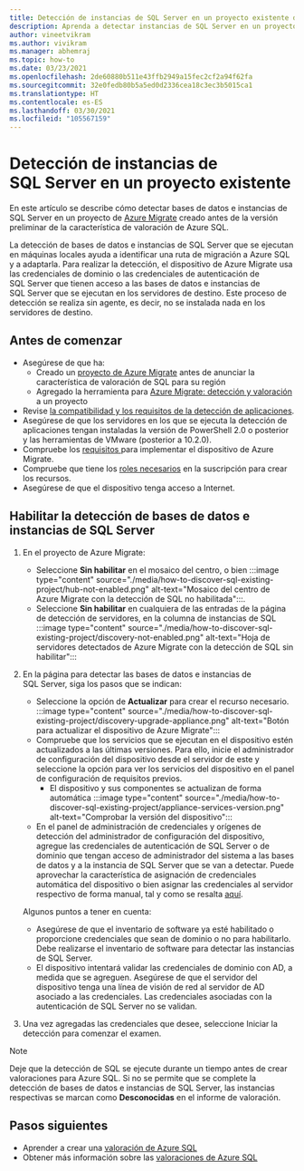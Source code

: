 ```yaml
---
title: Detección de instancias de SQL Server en un proyecto existente de Azure Migrate
description: Aprenda a detectar instancias de SQL Server en un proyecto existente de Azure Migrate.
author: vineetvikram
ms.author: vivikram
ms.manager: abhemraj
ms.topic: how-to
ms.date: 03/23/2021
ms.openlocfilehash: 2de60880b511e43ffb2949a15fec2cf2a94f62fa
ms.sourcegitcommit: 32e0fedb80b5a5ed0d2336cea18c3ec3b5015ca1
ms.translationtype: HT
ms.contentlocale: es-ES
ms.lasthandoff: 03/30/2021
ms.locfileid: "105567159"
---
```

# <a name="discover-sql-server-instances-in-an-existing-project"></a>Detección de instancias de SQL Server en un proyecto existente 

En este artículo se describe cómo detectar bases de datos e instancias de SQL Server en un proyecto de [Azure Migrate](./migrate-services-overview.md) creado antes de la versión preliminar de la característica de valoración de Azure SQL.

La detección de bases de datos e instancias de SQL Server que se ejecutan en máquinas locales ayuda a identificar una ruta de migración a Azure SQL y a adaptarla. Para realizar la detección, el dispositivo de Azure Migrate usa las credenciales de dominio o las credenciales de autenticación de SQL Server que tienen acceso a las bases de datos e instancias de SQL Server que se ejecutan en los servidores de destino. Este proceso de detección se realiza sin agente, es decir, no se instalada nada en los servidores de destino.

## <a name="before-you-start"></a>Antes de comenzar

- Asegúrese de que ha:
    - Creado un [proyecto de Azure Migrate](./create-manage-projects.md) antes de anunciar la característica de valoración de SQL para su región
    - Agregado la herramienta para [Azure Migrate: detección y valoración](./how-to-assess.md) a un proyecto
- Revise [la compatibilidad y los requisitos de la detección de aplicaciones](./migrate-support-matrix-vmware.md#vmware-requirements).
-  Asegúrese de que los servidores en los que se ejecuta la detección de aplicaciones tengan instaladas la versión de PowerShell 2.0 o posterior y las herramientas de VMware (posterior a 10.2.0).
- Compruebe los [requisitos ](./migrate-appliance.md) para implementar el dispositivo de Azure Migrate.
- Compruebe que tiene los [roles necesarios](./create-manage-projects.md#verify-permissions) en la suscripción para crear los recursos.
- Asegúrese de que el dispositivo tenga acceso a Internet.

## <a name="enable-discovery-of-sql-server-instances-and-databases"></a>Habilitar la detección de bases de datos e instancias de SQL Server

1. En el proyecto de Azure Migrate:
    - Seleccione **Sin habilitar** en el mosaico del centro, o bien :::image type="content" source="./media/how-to-discover-sql-existing-project/hub-not-enabled.png" alt-text="Mosaico del centro de Azure Migrate con la detección de SQL no habilitada":::.
    - Seleccione **Sin habilitar** en cualquiera de las entradas de la página de detección de servidores, en la columna de instancias de SQL :::image type="content" source="./media/how-to-discover-sql-existing-project/discovery-not-enabled.png" alt-text="Hoja de servidores detectados de Azure Migrate con la detección de SQL sin habilitar":::
2. En la página para detectar las bases de datos e instancias de SQL Server, siga los pasos que se indican:
    - Seleccione la opción de **Actualizar** para crear el recurso necesario.
        :::image type="content" source="./media/how-to-discover-sql-existing-project/discovery-upgrade-appliance.png" alt-text="Botón para actualizar el dispositivo de Azure Migrate":::
    - Compruebe que los servicios que se ejecutan en el dispositivo estén actualizados a las últimas versiones. Para ello, inicie el administrador de configuración del dispositivo desde el servidor de este y seleccione la opción para ver los servicios del dispositivo en el panel de configuración de requisitos previos.
        - El dispositivo y sus componentes se actualizan de forma automática :::image type="content" source="./media/how-to-discover-sql-existing-project/appliance-services-version.png" alt-text="Comprobar la versión del dispositivo":::
    - En el panel de administración de credenciales y orígenes de detección del administrador de configuración del dispositivo, agregue las credenciales de autenticación de SQL Server o de dominio que tengan acceso de administrador del sistema a las bases de datos y a la instancia de SQL Server que se van a detectar.
    Puede aprovechar la característica de asignación de credenciales automática del dispositivo o bien asignar las credenciales al servidor respectivo de forma manual, tal y como se resalta [aquí](./tutorial-discover-vmware.md#start-continuous-discovery).

    Algunos puntos a tener en cuenta:
    - Asegúrese de que el inventario de software ya esté habilitado o proporcione credenciales que sean de dominio o no para habilitarlo. Debe realizarse el inventario de software para detectar las instancias de SQL Server.
    - El dispositivo intentará validar las credenciales de dominio con AD, a medida que se agreguen. Asegúrese de que el servidor del dispositivo tenga una línea de visión de red al servidor de AD asociado a las credenciales. Las credenciales asociadas con la autenticación de SQL Server no se validan.

3. Una vez agregadas las credenciales que desee, seleccione Iniciar la detección para comenzar el examen.

> [!Note]
>Deje que la detección de SQL se ejecute durante un tiempo antes de crear valoraciones para Azure SQL. Si no se permite que se complete la detección de bases de datos e instancias de SQL Server, las instancias respectivas se marcan como **Desconocidas** en el informe de valoración.

## <a name="next-steps"></a>Pasos siguientes

- Aprender a crear una [valoración de Azure SQL](./how-to-create-azure-sql-assessment.md)
- Obtener más información sobre las [valoraciones de Azure SQL](./concepts-azure-sql-assessment-calculation.md)